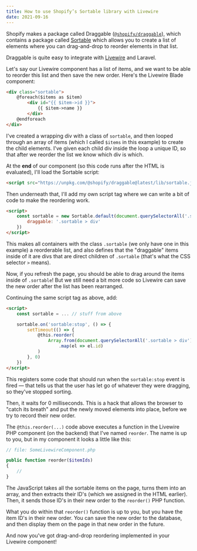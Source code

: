 ```yaml
---
title: How to use Shopify’s Sortable library with Livewire
date: 2021-09-16
---
```


Shopify makes a package called Draggable ([`@shopify/draggable`](https://github.com/Shopify/draggable)), which contains a package called [Sortable](https://github.com/Shopify/draggable/tree/master/src/Sortable) which allows you to create a list of elements where you can drag-and-drop to reorder elements in that list.

Draggable is quite easy to integrate with [Livewire](https://laravel-livewire.com) and Laravel.

Let's say our Livewire component has a list of items, and we want to be able to reorder this list and then save the new order. Here's the Livewire Blade component:

```html
<div class="sortable">
    @foreach($items as $item)
        <div id="{{ $item->id }}">
            {{ $item->name }}
        </div>
    @endforeach
</div>
```

I've created a wrapping div with a class of `sortable`, and then looped through an array of items (which I called `$items` in this example) to create the child elements. I've given each child div inside the loop a unique ID, so that after we reorder the list we know which div is which.

At the **end** of our component (so this code runs after the HTML is evaluated), I'll load the Sortable script:

```html
<script src="https://unpkg.com/@shopify/draggable@latest/lib/sortable.js"></script>
```

Then underneath that, I'll add my own script tag where we can write a bit of code to make the reordering work.

```html
<script>
    const sortable = new Sortable.default(document.querySelectorAll('.sortable'), {
        draggable: '.sortable > div'
    })
</script>
```

This makes all containers with the class `.sortable` (we only have one in this example) a reorderable list, and also defines that the "draggable" items inside of it are divs that are direct children of `.sortable` (that's what the CSS selector `>` means).

Now, if you refresh the page, you should be able to drag around the items inside of `.sortable`! But we still need a bit more code so Livewire can save the new order after the list has been rearranged.

Continuing the same script tag as above, add:

```html
<script>
    const sortable = ... // stuff from above

    sortable.on('sortable:stop', () => {
        setTimeout(() => {
            @this.reorder(
                Array.from(document.querySelectorAll('.sortable > div'))
                    .map(el => el.id)
            )
        }, 0)
    })
</script>
```

This registers some code that should run when the `sortable:stop` event is fired — that tells us that the user has let go of whatever they were dragging, so they've stopped sorting.

Then, it waits for 0 milliseconds. This is a hack that allows the browser to "catch its breath" and put the newly moved elements into place, before we try to record their new order.

The `@this.reorder(...)` code above executes a function in the Livewire PHP component (on the backend) that I've named `reorder`. The name is up to you, but in my component it looks a little like this:

```php
// file: SomeLivewireComponent.php

public function reorder($itemIds)
{
    //
}
```

The JavaScript takes all the sortable items on the page, turns them into an array, and then extracts their ID's (which we assigned in the HTML earlier). Then, it sends those ID's in their new order to the `reorder()` PHP function.

What you do within that `reorder()` function is up to you, but you have the item ID's in their new order. You can save the new order to the database, and then display them on the page in that new order in the future.

And now you've got drag-and-drop reordering implemented in your Livewire component!
